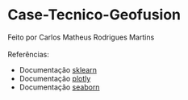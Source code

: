 # Case-Tecnico-Geofusion
Feito por Carlos Matheus Rodrigues Martins<br/>
<br/>
Referências:
* Documentação [sklearn](https://scikit-learn.org/stable/)
* Documentação [plotly](https://plotly.com/python/)
* Documentação [seaborn](https://seaborn.pydata.org)
